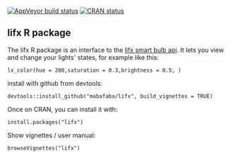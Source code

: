  <!-- badges: start -->
[![AppVeyor build status](https://ci.appveyor.com/api/projects/status/github/mabafaba/lifx?branch=master&svg=true)](https://ci.appveyor.com/project/mabafaba/lifx)
[![CRAN status](https://www.r-pkg.org/badges/version/lifx)](https://CRAN.R-project.org/package=lifx)

## lifx R package 

The lifx R package is an interface to the [lifx smart bulb api](https://api.developer.lifx.com/docs). It lets you view and change your lights' states, for example like this:

```
lx_color(hue = 200,saturation = 0.3,brightness = 0.5, )
```

install with github from devtools:
```{r}
devtools::install_github("mabafaba/lifx", build_vignettes = TRUE)
```

Once on CRAN, you can install it with:

```{r}
install.packages("lifx")
```

Show vignettes / user manual:

```{r}
browseVignettes("lifx")
```

